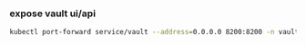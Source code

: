 ### expose vault ui/api
``` bash
kubectl port-forward service/vault --address=0.0.0.0 8200:8200 -n vault
```
